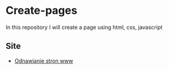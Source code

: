# Create-pages

In this repository I will create a page using html, css, javascript

## Site
* [Odnawianie stron www](https://partykar.github.io/Create-pages/)
